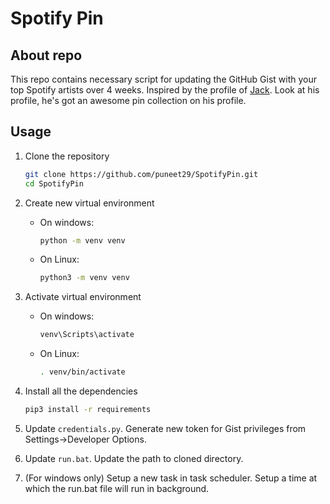 # Spotify Pin

## About repo

This repo contains necessary script for updating the GitHub Gist with your top Spotify artists over 4 weeks. Inspired by the profile of [Jack](https://github.com/jacc). Look at his profile, he's got an awesome pin collection on his profile.

## Usage

1. Clone the repository

    ```bash
    git clone https://github.com/puneet29/SpotifyPin.git
    cd SpotifyPin
    ```

2. Create new virtual environment
    - On windows:

        ```bash
        python -m venv venv
        ```

    - On Linux:

        ```bash
        python3 -m venv venv
        ```

3. Activate virtual environment
    - On windows:

        ```bash
        venv\Scripts\activate
        ```

    - On Linux:

        ```bash
        . venv/bin/activate
        ```

4. Install all the dependencies

    ```bash
    pip3 install -r requirements
    ```

5. Update ```credentials.py```. Generate new token for Gist privileges from Settings->Developer Options.

6. Update ```run.bat```. Update the path to cloned directory.

7. (For windows only) Setup a new task in task scheduler. Setup a time at which the run.bat file will run in background.
